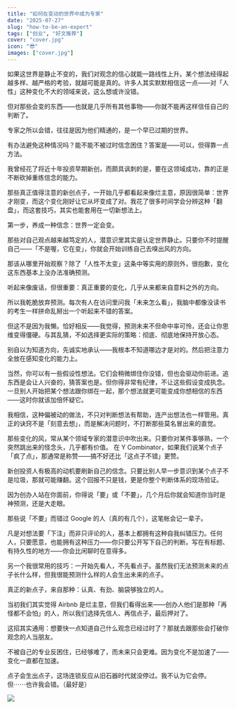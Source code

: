 ```yaml
---
title: "如何在变动的世界中成为专家"
date: "2025-07-27"
slug: "how-to-be-an-expert"
tags: ["创业", "好文推荐"]
cover: "cover.jpg"
icon: "😎"
images: ["cover.jpg"]
---
```

如果这世界是静止不变的，我们对观念的信心就能一路线性上升。某个想法经得起越多样、越严格的考验，就越可能是真的。许多人其实默默相信这一点——对「人性」这种变化不大的领域来说，这么想或许没错。



但对那些会变的东西——也就是几乎所有其他事物——你就不能再这样信任自己的判断了。



专家之所以会错，往往是因为他们精通的，是一个早已过期的世界。



有办法避免这种情况吗？能不能不被过时信念困住？答案是——可以，但得靠一点方法。



我曾经花了将近十年投资早期新创，而颇具讽刺的是，要在这领域成功，靠的正是不断砍掉重练信念的能力。



那些真正值得注意的新创点子，一开始几乎都看起来像烂主意，原因很简单：世界才刚变，而这个变化刚好让它从坏变成了对。我花了很多时间学会分辨这种「翻盘」，而这套技巧，其实也能套用在一切新想法上。



第一步，养成一种信念：世界一定会变。



那些对自己观点越来越笃定的人，潜意识里其实是认定世界静止。只要你不时提醒自己——「不是喔，它在变」，你就会开始训练自己去嗅出风的方向。



那该从哪里开始观察？除了「人性不太变」这条中等实用的原则外，很抱歉，变化这东西基本上没办法准确预测。



听起来像废话，但很重要：真正重要的变化，几乎从来都来自意料之外的方向。



所以我乾脆放弃预测。每次有人在访问里问我「未来怎么看」，我脑中都像没读书的考生一样拼命乱掰出一个听起来不错的答案。



但这不是因为我懒。恰好相反——我觉得，预测未来不但命中率可怜，还会让你思维变得僵硬。与其乱猜，不如选择更实际的策略：彻底、彻底地保持开放心态。



别自以为知道方向，先诚实地承认——我根本不知道哪边才是对的。然后把注意力全放在感知变化的能力上。



当然，你可以有一些假设性想法。它们会稍微绑住你没错，但也会驱动你前进。追东西是会让人兴奋的，猜答案也是。但你得非常有纪律，不让这些假设变成执念。
一旦别人开始把某个想法跟你绑在一起，那个想法就更可能变成你想相信的东西——这时你就该加倍怀疑它。



我相信，这种偏被动的做法，不只对判断想法有帮助，连产出想法也一样管用。真正的诀窍不是「刻意去想」，而是解决问题时，不打断那些莫名冒出来的直觉。



那些变化的风，常从某个领域专家的潜意识中吹出来。只要你对某件事够熟，一个突然跳出来的怪念头，几乎都有价值。
在 Y Combinator，如果我们说某个点子「疯了点」，那通常是称赞——搞不好还比「这点子不错」更赞。



新创投资人有极高的动机要刷新自己的信念。只要比别人早一步意识到某个点子不是垃圾，那就可能赚翻。这个回报不只是钱，更是你整个判断体系的现场验证。



因为创办人站在你面前，你得说「要」或「不要」，几个月后你就会知道你当时是神预测，还是大走眼。



那些说「不要」而错过 Google 的人（真的有几个），这笔帐会记一辈子。



凡是对想法要「下注」而非只评论的人，基本上都拥有这种自我纠错压力。任何人，只要愿意，也能拥有这种压力——你只要公开写下自己的判断。写在有标题、有持久性的地方——你会比闲聊时在意得多。



另一个我很常用的技巧：一开始先看人，不先看点子。虽然我们无法预测未来的点子长什么样，但我很能预测什么样的人会生出未来的点子。



真正的新点子，来自那种：认真、有劲、脑袋够独立的人。



当初我们其实觉得 Airbnb 是烂主意，但我们看得出来——创办人他们是那种「再怪都不会怕」的人，所以我们选择先信人、再信点子，最后押对了。



这招其实通用：想要快一点知道自己什么观念已经过时了？那就去跟那些会打破你观念的人当朋友。



不被自己的专业反困住，已经够难了，而未来只会更难。因为变化不是加速了——变化一直都在加速。



点子会生出点子，这场连锁反应从旧石器时代就没停过。我不认为它会停。
但⋯⋯也许我会错。（最好是）




![](https://prod-files-secure.s3.us-west-2.amazonaws.com/112d0858-5090-4d34-a606-b75eb8d65fd2/46476355-9cf3-4e99-9b7a-3531bc426380/1000202064.png?X-Amz-Algorithm=AWS4-HMAC-SHA256&X-Amz-Content-Sha256=UNSIGNED-PAYLOAD&X-Amz-Credential=ASIAZI2LB466QX4KGIA2%2F20251015%2Fus-west-2%2Fs3%2Faws4_request&X-Amz-Date=20251015T112840Z&X-Amz-Expires=3600&X-Amz-Security-Token=IQoJb3JpZ2luX2VjEMv%2F%2F%2F%2F%2F%2F%2F%2F%2F%2FwEaCXVzLXdlc3QtMiJGMEQCIE7lLLdTNcwCt2M3LevD6Y7fxxVQvXZLUIBfRNJ4YC6UAiAa9XH7Qo5AGBY2Oun8%2BnmimS9pfpw6quKphnu9fwA6HCr%2FAwh0EAAaDDYzNzQyMzE4MzgwNSIMGbjzFRAUa20zYz23KtwDPXurwN%2Bh5Jdqjfh0%2BUNYYgJdumRohAD9i%2BkGA%2Fm7dKxdrrC8J9ri82zvZc%2FDF%2F5Df6M8B4fXLsOt8Qw8HRGCyUJ7j9uIFYAvy6WfjW9DykmpCjgntIRGtrI1ITz1TiBArR0Err0EsnRIUr%2B60aOTqSYGUC54gUURZaf2xj95g8HUIYP5%2BnOvNhNCJfBvzqbXFAKIK%2F5hqvrulofEK6QozAwJ6yTZcnNYR6C%2FbdQ1LYn7RHSW0aH0s4tCvOqu%2Frh2SO9AScrN5bnITfsYAm5jYBkMlFcPk7jMGpe7L1y2ibqcSb7BrKLEtmwrpXovgcOiqta9%2Bd437N6v3sFWBABSVHjCy%2BCcuHTPkNyPtHqZcBB1ob9%2FXxHk6kqKqQqi9skZLcEhJDTdgtZ%2B4VrR0mBCsKdUXDoUYRBFoyau%2FGn4W91rpcYLZgI9nUrTBiY8%2FhQnTSNoA%2FTtfobbBgcDmeKjrJWd1YW5sovzUKi7%2B2vU05xvcebxqZaqtBq7zbtVzjOq%2BnZ71%2FnvPy2lB0K%2FtIf83pBouGyIlLRjNVplJKV7h1ynNDEKAfcc%2F5X3FE7qbkYmfi6%2FIvlBSUBLcjHHaY69zNawnfNHlrURoi5bFpJ%2BdPPBDvVAHP71rNCNsRMwtPe9xwY6pgFEeHnHIVxGy6gsmZ9cZq0FzNzrVlQ7hISDNLt1k7AMAzDxSfjq4Jnx8kd5FFDNE8NFmzGpHEzZZa5JzfZzGjHsH%2F0VuOfB7ci0WVhkZicrPO0zblM%2B6K7SaWDWJffSwkvMHxdpetaL9TZCqI%2B2xBE0%2BKGCGpyMPBRjXxo3l86THcJRNNdXyS2fqDBhjTXHUheipEp4fRMDuJAswjk%2FS50cgCwoeFZa&X-Amz-Signature=68362678dc20dc46ed7dd41513ff27378749846b8901c80d4fc3f7ed6898b2c2&X-Amz-SignedHeaders=host&x-amz-checksum-mode=ENABLED&x-id=GetObject)

